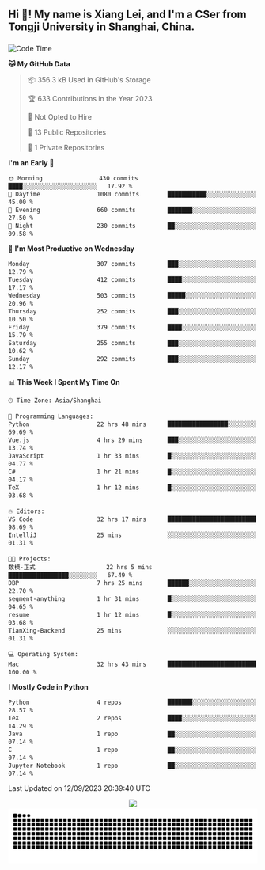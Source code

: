 <h2 align="left">Hi 👋! My name is Xiang Lei, and I'm a CSer from Tongji University in Shanghai, China.</h2>

###

<!--START_SECTION:waka-->
![Code Time](http://img.shields.io/badge/Code%20Time-225%20hrs%2011%20mins-blue)

**🐱 My GitHub Data** 

> 📦 356.3 kB Used in GitHub's Storage 
 > 
> 🏆 633 Contributions in the Year 2023
 > 
> 🚫 Not Opted to Hire
 > 
> 📜 13 Public Repositories 
 > 
> 🔑 1 Private Repositories 
 > 
**I'm an Early 🐤** 

```text
🌞 Morning                430 commits         ████░░░░░░░░░░░░░░░░░░░░░   17.92 % 
🌆 Daytime                1080 commits        ███████████░░░░░░░░░░░░░░   45.00 % 
🌃 Evening                660 commits         ███████░░░░░░░░░░░░░░░░░░   27.50 % 
🌙 Night                  230 commits         ██░░░░░░░░░░░░░░░░░░░░░░░   09.58 % 
```
📅 **I'm Most Productive on Wednesday** 

```text
Monday                   307 commits         ███░░░░░░░░░░░░░░░░░░░░░░   12.79 % 
Tuesday                  412 commits         ████░░░░░░░░░░░░░░░░░░░░░   17.17 % 
Wednesday                503 commits         █████░░░░░░░░░░░░░░░░░░░░   20.96 % 
Thursday                 252 commits         ███░░░░░░░░░░░░░░░░░░░░░░   10.50 % 
Friday                   379 commits         ████░░░░░░░░░░░░░░░░░░░░░   15.79 % 
Saturday                 255 commits         ███░░░░░░░░░░░░░░░░░░░░░░   10.62 % 
Sunday                   292 commits         ███░░░░░░░░░░░░░░░░░░░░░░   12.17 % 
```


📊 **This Week I Spent My Time On** 

```text
🕑︎ Time Zone: Asia/Shanghai

💬 Programming Languages: 
Python                   22 hrs 48 mins      █████████████████░░░░░░░░   69.69 % 
Vue.js                   4 hrs 29 mins       ███░░░░░░░░░░░░░░░░░░░░░░   13.74 % 
JavaScript               1 hr 33 mins        █░░░░░░░░░░░░░░░░░░░░░░░░   04.77 % 
C#                       1 hr 21 mins        █░░░░░░░░░░░░░░░░░░░░░░░░   04.17 % 
TeX                      1 hr 12 mins        █░░░░░░░░░░░░░░░░░░░░░░░░   03.68 % 

🔥 Editors: 
VS Code                  32 hrs 17 mins      █████████████████████████   98.69 % 
IntelliJ                 25 mins             ░░░░░░░░░░░░░░░░░░░░░░░░░   01.31 % 

🐱‍💻 Projects: 
数模-正式                    22 hrs 5 mins       █████████████████░░░░░░░░   67.49 % 
DBP                      7 hrs 25 mins       ██████░░░░░░░░░░░░░░░░░░░   22.70 % 
segment-anything         1 hr 31 mins        █░░░░░░░░░░░░░░░░░░░░░░░░   04.65 % 
resume                   1 hr 12 mins        █░░░░░░░░░░░░░░░░░░░░░░░░   03.68 % 
TianXing-Backend         25 mins             ░░░░░░░░░░░░░░░░░░░░░░░░░   01.31 % 

💻 Operating System: 
Mac                      32 hrs 43 mins      █████████████████████████   100.00 % 
```

**I Mostly Code in Python** 

```text
Python                   4 repos             ███████░░░░░░░░░░░░░░░░░░   28.57 % 
TeX                      2 repos             ████░░░░░░░░░░░░░░░░░░░░░   14.29 % 
Java                     1 repo              ██░░░░░░░░░░░░░░░░░░░░░░░   07.14 % 
C                        1 repo              ██░░░░░░░░░░░░░░░░░░░░░░░   07.14 % 
Jupyter Notebook         1 repo              ██░░░░░░░░░░░░░░░░░░░░░░░   07.14 % 
```




 Last Updated on 12/09/2023 20:39:40 UTC
<!--END_SECTION:waka-->

<div align="center">
  <img src="https://github-readme-stats.vercel.app/api?username=Lei00764&show_icons=true&theme=radical" />
 </div>

 <div align="center">

<picture>
  <source media="(prefers-color-scheme: dark)" srcset="https://raw.githubusercontent.com/Lei00764/Lei00764/output/github-contribution-grid-snake-dark.svg">
  <source media="(prefers-color-scheme: light)" srcset="https://raw.githubusercontent.com/Lei00764/Lei00764/output/github-contribution-grid-snake.svg">
  <img alt="github contribution grid snake animation" src="https://raw.githubusercontent.com/Lei00764/Lei00764/output/github-contribution-grid-snake.svg">
</picture>

</div>




